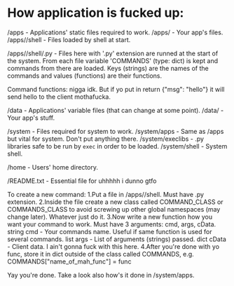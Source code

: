How application is fucked up:
=============================


/apps - Applications' static files required to work.
/apps/<app> - Your app's files.
/apps/<app>/shell - Files loaded by shell at start.

/apps/<app>/shell/<file>.py -
    Files here with '.py' extension are runned at the start of the system.
    From each file variable 'COMMANDS' (type: dict) is kept and commands
    from there are loaded. Keys (strings) are the names of the commands
    and values (functions) are their functions.

Command functions:
nigga idk. But if yo put in return {"msg": "hello"}
it will send hello to the client mothafucka.


/data - Applications' variable files (that can change at some point).
/data/<app> - Your app's stuff.


/system - Files required for system to work.
/system/apps - Same as /apps but vital for system. Don't put anything there.
/system/execlibs - .py libraries safe to be run by `exec` in order to be loaded.
/system/shell - System shell.


/home - Users' home directory.


/README.txt - Essential file for uhhhhh i dunno gtfo





To create a new command:
1.Put a file in /apps/<app>/shell. Must have .py extension.
2.Inside the file create a new class called COMMAND_CLASS or COMMANDS_CLASS
  to avoid screwing up other global namespaces (may change later). Whatever just do it.
3.Now write a new function how you want your command to work.
  Must have 3 arguments: cmd, args, cData.
  string cmd - Your commands name. Useful if same function is used for several commands.
  list args - List of arguments (strings) passed.
  dict cData - Client data. I ain't gonna fuck with this here.
4.After you're done with yo func, store it in dict outside of the class
  called COMMANDS, e.g. COMMANDS["name_of_mah_func"] = func

Yay you're done. Take a look also how's it done in /system/apps.
